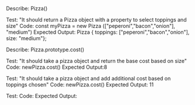 

Describe: Pizza()

Test: "It should return a Pizza object with a property to select toppings and size"
Code: const myPizza = new Pizza (["peperoni","bacon","onion"], "medium")
Expected Output: Pizza { toppings: ["peperoni","bacon","onion"], size: "medium"};

Describe: Pizza.prototype.cost()

Test: "It should take a pizza object and return the base cost based on size"
Code: newPizza.cost()
Expected Output:8

Test: "It should take a pizza object and add additional cost based on toppings chosen"
Code: newPizza.cost()
Expected Output: 11

Test: 
Code:
Expected Output: